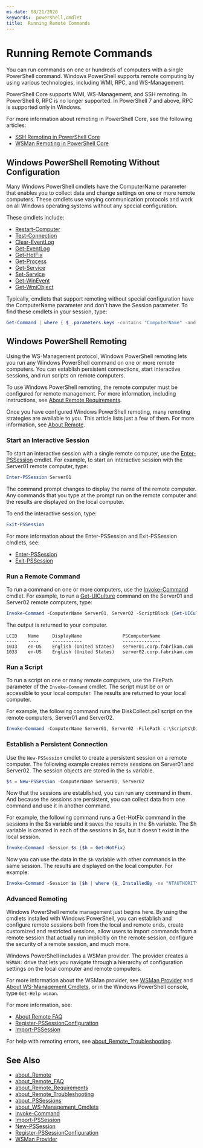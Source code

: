```yaml
---
ms.date: 08/21/2020
keywords:  powershell,cmdlet
title:  Running Remote Commands
---
```

# Running Remote Commands

You can run commands on one or hundreds of computers with a single PowerShell command. Windows
PowerShell supports remote computing by using various technologies, including WMI, RPC, and
WS-Management.

PowerShell Core supports WMI, WS-Management, and SSH remoting. In PowerShell 6, RPC is no longer
supported. In PowerShell 7 and above, RPC is supported only in Windows.

For more information about remoting in PowerShell Core, see the following articles:

- [SSH Remoting in PowerShell Core][ssh-remoting]
- [WSMan Remoting in PowerShell Core][wsman-remoting]

## Windows PowerShell Remoting Without Configuration

Many Windows PowerShell cmdlets have the ComputerName parameter that enables you to collect data and
change settings on one or more remote computers. These cmdlets use varying communication protocols
and work on all Windows operating systems without any special configuration.

These cmdlets include:

- [Restart-Computer](/powershell/module/microsoft.powershell.management/restart-computer)
- [Test-Connection](/powershell/module/microsoft.powershell.management/test-connection)
- [Clear-EventLog](/powershell/module/microsoft.powershell.management/clear-eventlog)
- [Get-EventLog](/powershell/module/microsoft.powershell.management/get-eventlog)
- [Get-HotFix](/powershell/module/microsoft.powershell.management/get-hotfix)
- [Get-Process](/powershell/module/microsoft.powershell.management/get-process)
- [Get-Service](/powershell/module/microsoft.powershell.management/get-service)
- [Set-Service](/powershell/module/microsoft.powershell.management/set-service)
- [Get-WinEvent](/powershell/module/microsoft.powershell.diagnostics/get-winevent)
- [Get-WmiObject](/powershell/module/microsoft.powershell.management/get-wmiobject)

Typically, cmdlets that support remoting without special configuration have the ComputerName
parameter and don't have the Session parameter. To find these cmdlets in your session, type:

```powershell
Get-Command | where { $_.parameters.keys -contains "ComputerName" -and $_.parameters.keys -notcontains "Session"}
```

## Windows PowerShell Remoting

Using the WS-Management protocol, Windows PowerShell remoting lets you run any Windows PowerShell
command on one or more remote computers. You can establish persistent connections, start interactive
sessions, and run scripts on remote computers.

To use Windows PowerShell remoting, the remote computer must be configured for remote management.
For more information, including instructions, see [About Remote Requirements](/powershell/module/microsoft.powershell.core/about/about_remote_requirements).

Once you have configured Windows PowerShell remoting, many remoting strategies are available to you.
This article lists just a few of them. For more information, see [About Remote](/powershell/module/microsoft.powershell.core/about/about_remote).

### Start an Interactive Session

To start an interactive session with a single remote computer, use the [Enter-PSSession](/powershell/module/microsoft.powershell.core/enter-pssession)
cmdlet. For example, to start an interactive session with the Server01 remote computer, type:

```powershell
Enter-PSSession Server01
```

The command prompt changes to display the name of the remote computer. Any commands that you type at
the prompt run on the remote computer and the results are displayed on the local computer.

To end the interactive session, type:

```powershell
Exit-PSSession
```

For more information about the Enter-PSSession and Exit-PSSession cmdlets, see:

- [Enter-PSSession](/powershell/module/microsoft.powershell.core/enter-pssession)
- [Exit-PSSession](/powershell/module/microsoft.powershell.core/exit-pssession)

### Run a Remote Command

To run a command on one or more computers, use the [Invoke-Command](/powershell/module/microsoft.powershell.core/invoke-command)
cmdlet. For example, to run a [Get-UICulture](/powershell/module/microsoft.powershell.utility/get-uiculture)
command on the Server01 and Server02 remote computers, type:

```powershell
Invoke-Command -ComputerName Server01, Server02 -ScriptBlock {Get-UICulture}
```

The output is returned to your computer.

```output
LCID    Name     DisplayName               PSComputerName
----    ----     -----------               --------------
1033    en-US    English (United States)   server01.corp.fabrikam.com
1033    en-US    English (United States)   server02.corp.fabrikam.com
```

### Run a Script

To run a script on one or many remote computers, use the FilePath parameter of the `Invoke-Command`
cmdlet. The script must be on or accessible to your local computer. The results are returned to your
local computer.

For example, the following command runs the DiskCollect.ps1 script on the remote computers, Server01
and Server02.

```powershell
Invoke-Command -ComputerName Server01, Server02 -FilePath c:\Scripts\DiskCollect.ps1
```

### Establish a Persistent Connection

Use the `New-PSSession` cmdlet to create a persistent session on a remote computer. The following
example creates remote sessions on Server01 and Server02. The session objects are stored in the `$s`
variable.

```powershell
$s = New-PSSession -ComputerName Server01, Server02
```

Now that the sessions are established, you can run any command in them. And because the sessions are
persistent, you can collect data from one command and use it in another command.

For example, the following command runs a Get-HotFix command in the sessions in the $s variable and
it saves the results in the $h variable. The $h variable is created in each of the sessions in $s,
but it doesn't exist in the local session.

```powershell
Invoke-Command -Session $s {$h = Get-HotFix}
```

Now you can use the data in the `$h` variable with other commands in the same session. The results
are displayed on the local computer. For example:

```powershell
Invoke-Command -Session $s {$h | where {$_.InstalledBy -ne "NTAUTHORITY\SYSTEM"}}
```

### Advanced Remoting

Windows PowerShell remote management just begins here. By using the cmdlets installed with Windows
PowerShell, you can establish and configure remote sessions both from the local and remote ends,
create customized and restricted sessions, allow users to import commands from a remote session that
actually run implicitly on the remote session, configure the security of a remote session, and much
more.

Windows PowerShell includes a WSMan provider. The provider creates a `WSMAN:` drive that lets you
navigate through a hierarchy of configuration settings on the local computer and remote computers.

For more information about the WSMan provider, see
[WSMan Provider](https://technet.microsoft.com/library/dd819476.aspx) and
[About WS-Management Cmdlets](/powershell/module/microsoft.wsman.management/about/about_ws-management_cmdlets),
or in the Windows PowerShell console, type `Get-Help wsman`.

For more information, see:

- [About Remote FAQ](https://technet.microsoft.com/library/dd315359.aspx)
- [Register-PSSessionConfiguration](https://go.microsoft.com/fwlink/?LinkId=821508)
- [Import-PSSession](https://go.microsoft.com/fwlink/?LinkId=821821)

For help with remoting errors, see [about_Remote_Troubleshooting](https://technet.microsoft.com/library/dd347642.aspx).

## See Also

- [about_Remote](https://technet.microsoft.com/library/9b4a5c87-9162-4adf-bdfe-fbc80b9b8970)
- [about_Remote_FAQ](https://technet.microsoft.com/library/e23702fd-9415-4a98-9975-390a4d3adc42)
- [about_Remote_Requirements](https://technet.microsoft.com/library/da213949-134c-4741-b307-81f4492ba1bd)
- [about_Remote_Troubleshooting](https://technet.microsoft.com/library/2f890148-8578-49ed-85ea-79a489dd6317)
- [about_PSSessions](https://technet.microsoft.com/library/7a9b4e0e-fa1b-47b0-92f6-6e2995d70acb)
- [about_WS-Management_Cmdlets](https://technet.microsoft.com/library/6ed3370a-ea10-45a5-9493-696aeace27ed)
- [Invoke-Command](/powershell/module/microsoft.powershell.core/invoke-command)
- [Import-PSSession](https://go.microsoft.com/fwlink/?LinkId=821821)
- [New-PSSession](https://go.microsoft.com/fwlink/?LinkId=821498)
- [Register-PSSessionConfiguration](https://go.microsoft.com/fwlink/?LinkId=821508)
- [WSMan Provider](https://technet.microsoft.com/library/66fe1241-e08f-49ca-832f-a84c33ca8735)

[wsman-remoting]: WSMan-Remoting-in-PowerShell-Core.md
[ssh-remoting]: SSH-Remoting-in-PowerShell-Core.md
